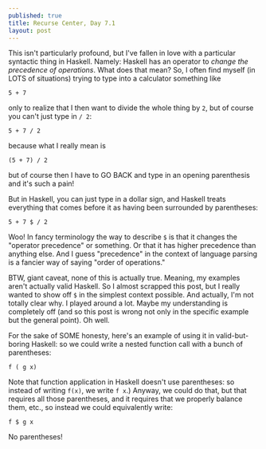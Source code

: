 ```yaml
---
published: true
title: Recurse Center, Day 7.1
layout: post
---
```

This isn't particularly profound, but I've fallen in love with a particular syntactic thing in Haskell. Namely: Haskell has an operator to *change the precedence of operations*. What does that mean? So, I often find myself (in LOTS of situations) trying to type into a calculator something like

    5 + 7

only to realize that I then want to divide the whole thing by `2`, but of course you can't just type in `/ 2`:

    5 + 7 / 2

because what I really mean is 

    (5 + 7) / 2

but of course then I have to GO BACK and type in an opening parenthesis and it's such a pain!

But in Haskell, you can just type in a dollar sign, and Haskell treats everything that comes before it as having been surrounded by parentheses:

    5 + 7 $ / 2

Woo! In fancy terminology the way to describe `$` is that it changes the "operator precedence" or something. Or that it has higher precedence than anything else. And I guess "precedence" in the context of language parsing is a fancier way of saying "order of operations."

BTW, giant caveat, none of this is actually true. Meaning, my examples aren't actually valid Haskell. So I almost scrapped this post, but I really wanted to show off `$` in the simplest context possible. And actually, I'm not totally clear why. I played around a lot. Maybe my understanding is completely off (and so this post is wrong not only in the specific example but the general point). Oh well. 

For the sake of SOME honesty, here's an example of using it in valid-but-boring Haskell: so we could write a nested function call with a bunch of parentheses:

    f ( g x)

Note that function application in Haskell doesn't use parentheses: so instead of writing `f(x)`, we write `f x`.) Anyway, we could do that, but that requires all those parentheses, and it requires that we properly balance them, etc., so instead we could equivalently write:

    f $ g x

No parentheses!